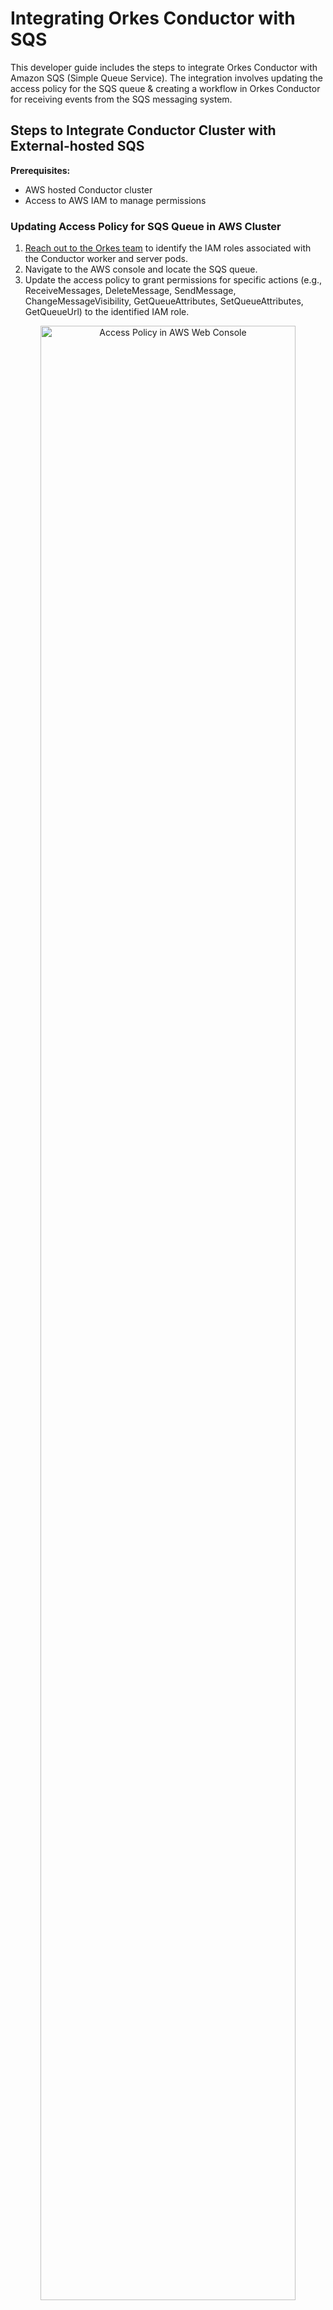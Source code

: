 # Integrating Orkes Conductor with SQS

This developer guide includes the steps to integrate Orkes Conductor with Amazon SQS (Simple Queue Service). The integration involves updating the access policy for the SQS queue & creating a workflow in Orkes Conductor for receiving events from the SQS messaging system.  

## Steps to Integrate Conductor Cluster with External-hosted SQS

**Prerequisites:**

- AWS hosted Conductor cluster
- Access to AWS IAM to manage permissions

### Updating Access Policy for SQS Queue in AWS Cluster

1. [Reach out to the Orkes team](https://join.slack.com/t/orkes-conductor/shared_invite/zt-xyxqyseb-YZ3hwwAgHJH97bsrYRnSZg) to identify the IAM roles associated with the Conductor worker and server pods.
2. Navigate to the AWS console and locate the SQS queue.
3. Update the access policy to grant permissions for specific actions (e.g., ReceiveMessages, DeleteMessage, SendMessage, ChangeMessageVisibility, GetQueueAttributes, SetQueueAttributes, GetQueueUrl) to the identified IAM role.

<p align="center"><img src="/content/img/access-policy-aws-web-console.png" alt="Access Policy in AWS Web Console" width="90%"
                       height="auto"/></p>

Here’s a sample policy snippet:

```json
{
      "Sid": "test",
      "Effect": "Allow",
      "Principal": {
        <IAM-from-step-1>
      },
      "Action": "SQS:*",
      "Resource": "arn:aws:sqs:us-west-2:your-aws-account-id:queue-name"
    }
```

### Creating Workflow in Orkes Conductor 

This step involves creating a workflow with an event task in Orkes Conductor. Here, we are utilizing an SQS queue as a sink for the event. 

You can quickly build a workflow from UI in Orkes Conductor. 

For this,
1. Navigate to **Definitions > Workflow,** and click the **Define Workflow** button.
2. Create a workflow with an event task using the following JSON template:

```json
{
"name": "event_task",
"taskReferenceName": "event_task_ref",
"inputParameters": {
	"param": "value"
      },
"type": "EVENT",
"decisionCases": {},
"defaultCase": [],
"forkTasks": [],
"startDelay": 0,
"joinOn": [],
"sink": "sqs:arn:aws:sqs:us-west-2:606699376960:crossaccountqueue",
"optional": false,
"defaultExclusiveJoinTask": [],
"asyncComplete": false,
"loopOver": [],
"onStateChange": {}
}
```

3. The [event task](https://orkes.io/content/reference-docs/system-tasks/event) should use a sink of “sqs:full-queue-arn” or a sink of “sqs:https://full-queue-url”. 

:::note
Any usage of SQS in the “event” field of the [event handler](https://orkes.io/content/developer-guides/event-handler) or the “sink” field of the event task must use queue URL or queue ARN.
:::

You can also use the following API to create the workflow:

```
POST /api/metadata/workflow
```

Check out the API doc for more details about [creating a workflow using the API method](https://orkes.io/content/reference-docs/api/metadata/creating-workflow-definition).

### Executing Workflow in Orkes Conductor 

The workflow can be run using different methods. For quick testing, you can use the **Run Workflow** button on the left menu on your Orkes Conductor console. 

<p align="center"><img src="/content/img/run-workflow-conductor-ui.png" alt="Running workflow from Conductor UI" width="60%"
                       height="auto"/></p>

Or you can use the [following API to start the workflow execution](https://orkes.io/content/reference-docs/api/workflow/start-workflow-execution):

```
POST /api/workflow/{name}
```

Provide the workflow name as the input parameter and run the command. 

The response body of the API request returns the workflow execution ID. 

<p align="center"><img src="/content/img/response-body-in-api-request.png" alt="Workflow execution ID returned in the response body" width="90%"
                       height="auto"/></p>

You can verify the execution status by navigating to **Executions > Workflows** from the Conductor UI and searching using this workflow ID.

<p align="center"><img src="/content/img/workflow-execution-from-conductor-ui.png" alt="Workflow execution from Conductor UI" width="90%"
                       height="auto"/></p>

Upon successful execution, go to AWS Web Console for that SQS queue, poll for messages, and inspect the payload to verify the integration is successful.

<p align="center"><img src="/content/img/aws-console.png" alt="Verifying from AWS console" width="90%"
                       height="auto"/></p>